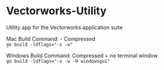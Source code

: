 # Vectorworks-Utility
Utility app for the Vectorworks application suite

Mac Build Command: - Compressed \
`go build -ldflags="-s -w"`


Windows Build Command: Compressed + no terminal window \
`go build -ldflags="-s -w -H windowsgui"`